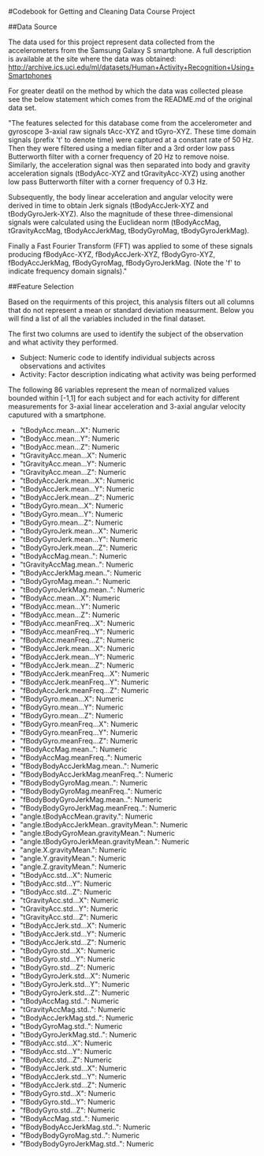 
#Codebook for Getting and Cleaning Data Course Project

##Data Source

The data used for this project represent data collected from the accelerometers from the Samsung Galaxy S smartphone. A full description is available at the site where the data was obtained: http://archive.ics.uci.edu/ml/datasets/Human+Activity+Recognition+Using+Smartphones 


For greater deatil on the method by which the data was collected please see the below statement which comes from the README.md of the original data set. 


"The features selected for this database come from the accelerometer and gyroscope 3-axial raw signals tAcc-XYZ and tGyro-XYZ. These time domain signals (prefix 't' to denote time) were captured at a constant rate of 50 Hz. Then they were filtered using a median filter and a 3rd order low pass Butterworth filter with a corner frequency of 20 Hz to remove noise. Similarly, the acceleration signal was then separated into body and gravity acceleration signals (tBodyAcc-XYZ and tGravityAcc-XYZ) using another low pass Butterworth filter with a corner frequency of 0.3 Hz. 

Subsequently, the body linear acceleration and angular velocity were derived in time to obtain Jerk signals (tBodyAccJerk-XYZ and tBodyGyroJerk-XYZ). Also the magnitude of these three-dimensional signals were calculated using the Euclidean norm (tBodyAccMag, tGravityAccMag, tBodyAccJerkMag, tBodyGyroMag, tBodyGyroJerkMag). 

Finally a Fast Fourier Transform (FFT) was applied to some of these signals producing fBodyAcc-XYZ, fBodyAccJerk-XYZ, fBodyGyro-XYZ, fBodyAccJerkMag, fBodyGyroMag, fBodyGyroJerkMag. (Note the 'f' to indicate frequency domain signals)." 


##Feature Selection

Based on the requirments of this project, this analysis filters out all columns that do not represent a mean or standard deviation  measurment. Below you will find a list of all the variables included in the final dataset.  


The first two columns are used to identify the subject of the observation and what activity they performed.

<ul>
<li>Subject: Numeric code to identify individual subjects across observations and activites</li>
<li>Activity: Factor description indicating what activity was being performed</li>
</ul>


The following 86 variables represent the mean  of normalized values bounded within [-1,1] for each subject and for each activity for different measurements for 3-axial linear acceleration and 3-axial angular velocity caputured with a smartphone.   


- "tBodyAcc.mean...X": Numeric
- "tBodyAcc.mean...Y": Numeric
- "tBodyAcc.mean...Z": Numeric
- "tGravityAcc.mean...X": Numeric
- "tGravityAcc.mean...Y": Numeric
- "tGravityAcc.mean...Z": Numeric
- "tBodyAccJerk.mean...X": Numeric
- "tBodyAccJerk.mean...Y": Numeric
- "tBodyAccJerk.mean...Z": Numeric
- "tBodyGyro.mean...X": Numeric
- "tBodyGyro.mean...Y": Numeric
- "tBodyGyro.mean...Z": Numeric
- "tBodyGyroJerk.mean...X": Numeric
- "tBodyGyroJerk.mean...Y": Numeric
- "tBodyGyroJerk.mean...Z": Numeric
- "tBodyAccMag.mean..": Numeric
- "tGravityAccMag.mean..": Numeric
- "tBodyAccJerkMag.mean..": Numeric
- "tBodyGyroMag.mean..": Numeric
- "tBodyGyroJerkMag.mean..": Numeric
- "fBodyAcc.mean...X": Numeric
- "fBodyAcc.mean...Y": Numeric
- "fBodyAcc.mean...Z": Numeric
- "fBodyAcc.meanFreq...X": Numeric
- "fBodyAcc.meanFreq...Y": Numeric
- "fBodyAcc.meanFreq...Z": Numeric
- "fBodyAccJerk.mean...X": Numeric
- "fBodyAccJerk.mean...Y": Numeric
- "fBodyAccJerk.mean...Z": Numeric
- "fBodyAccJerk.meanFreq...X": Numeric
- "fBodyAccJerk.meanFreq...Y": Numeric
- "fBodyAccJerk.meanFreq...Z": Numeric
- "fBodyGyro.mean...X": Numeric
- "fBodyGyro.mean...Y": Numeric
- "fBodyGyro.mean...Z": Numeric
- "fBodyGyro.meanFreq...X": Numeric
- "fBodyGyro.meanFreq...Y": Numeric
- "fBodyGyro.meanFreq...Z": Numeric
- "fBodyAccMag.mean..": Numeric
- "fBodyAccMag.meanFreq..": Numeric
- "fBodyBodyAccJerkMag.mean..": Numeric
- "fBodyBodyAccJerkMag.meanFreq..": Numeric
- "fBodyBodyGyroMag.mean..": Numeric
- "fBodyBodyGyroMag.meanFreq..": Numeric
- "fBodyBodyGyroJerkMag.mean..": Numeric
- "fBodyBodyGyroJerkMag.meanFreq..": Numeric
- "angle.tBodyAccMean.gravity.": Numeric
- "angle.tBodyAccJerkMean..gravityMean.": Numeric
- "angle.tBodyGyroMean.gravityMean.": Numeric
- "angle.tBodyGyroJerkMean.gravityMean.": Numeric
- "angle.X.gravityMean.": Numeric
- "angle.Y.gravityMean.": Numeric
- "angle.Z.gravityMean.": Numeric
- "tBodyAcc.std...X": Numeric
- "tBodyAcc.std...Y": Numeric
- "tBodyAcc.std...Z": Numeric
- "tGravityAcc.std...X": Numeric
- "tGravityAcc.std...Y": Numeric
- "tGravityAcc.std...Z": Numeric
- "tBodyAccJerk.std...X": Numeric
- "tBodyAccJerk.std...Y": Numeric
- "tBodyAccJerk.std...Z": Numeric
- "tBodyGyro.std...X": Numeric
- "tBodyGyro.std...Y": Numeric
- "tBodyGyro.std...Z": Numeric
- "tBodyGyroJerk.std...X": Numeric
- "tBodyGyroJerk.std...Y": Numeric
- "tBodyGyroJerk.std...Z": Numeric
- "tBodyAccMag.std..": Numeric
- "tGravityAccMag.std..": Numeric
- "tBodyAccJerkMag.std..": Numeric
- "tBodyGyroMag.std..": Numeric
- "tBodyGyroJerkMag.std..": Numeric
- "fBodyAcc.std...X": Numeric
- "fBodyAcc.std...Y": Numeric
- "fBodyAcc.std...Z": Numeric
- "fBodyAccJerk.std...X": Numeric
- "fBodyAccJerk.std...Y": Numeric
- "fBodyAccJerk.std...Z": Numeric
- "fBodyGyro.std...X": Numeric
- "fBodyGyro.std...Y": Numeric
- "fBodyGyro.std...Z": Numeric
- "fBodyAccMag.std..": Numeric
- "fBodyBodyAccJerkMag.std..": Numeric
- "fBodyBodyGyroMag.std..": Numeric
- "fBodyBodyGyroJerkMag.std..": Numeric
